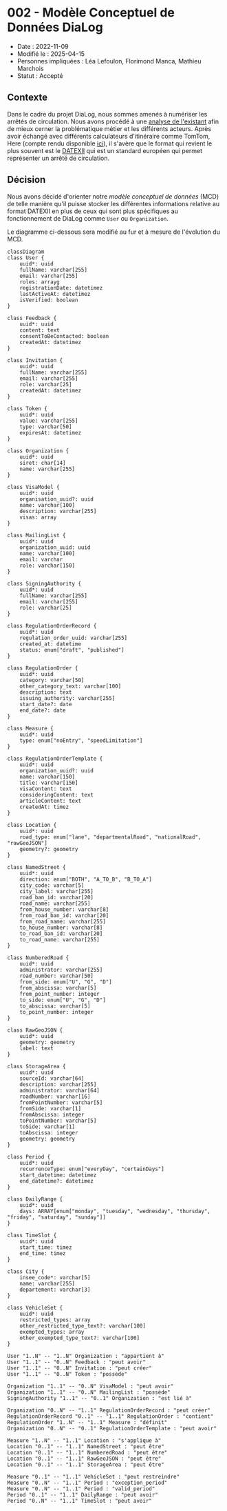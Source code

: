 # 002 - Modèle Conceptuel de Données DiaLog

* Date : 2022-11-09
* Modifié le : 2025-04-15
* Personnes impliquées : Léa Lefoulon, Florimond Manca, Mathieu Marchois
* Statut : Accepté

## Contexte

Dans le cadre du projet DiaLog, nous sommes amenés à numériser les arrêtés de circulation. Nous avons procédé à une [analyse de l'existant](https://github.com/MTES-MCT/dialog/wiki/Analyse-de-l'existant) afin de mieux cerner la problématique métier et les différents acteurs.
Après avoir échangé avec différents calculateurs d'itinéraire comme TomTom, Here (compte rendu disponible [ici](https://pad.incubateur.net/s/uNxJar9q8#2022-10-25---TomTom-amp-Here)), il s'avère que le format qui revient le plus souvent est le [DATEXII](https://www.datex2.eu/) qui est un standard européen qui permet représenter un arrêté de circulation.

## Décision

Nous avons décidé d'orienter notre _modèle conceptuel de données_ (MCD) de telle manière qu'il puisse stocker les différentes informations relative au format DATEXII en plus de ceux qui sont plus spécifiques au fonctionnement de DiaLog comme `User` ou `Organization`.

Le diagramme ci-dessous sera modifié au fur et à mesure de l'évolution du MCD.

```mermaid
classDiagram
class User {
    uuid*: uuid
    fullName: varchar[255]
    email: varchar[255]
    roles: arrayg
    registrationDate: datetimez
    lastActiveAt: datetimez
    isVerified: boolean
}

class Feedback {
    uuid*: uuid
    content: text
    consentToBeContacted: boolean
    createdAt: datetimez
}

class Invitation {
    uuid*: uuid
    fullName: varchar[255]
    email: varchar[255]
    role: varchar[25]
    createdAt: datetimez
}

class Token {
    uuid*: uuid
    value: varchar[255]
    type: varchar[50]
    expiresAt: datetimez
}

class Organization {
    uuid*: uuid
    siret: char[14]
    name: varchar[255]
}

class VisaModel {
    uuid*: uuid
    organisation_uuid?: uuid
    name: varchar[100]
    description: varchar[255]
    visas: array
}

class MailingList {
    uuid*: uuid
    organization_uuid: uuid
    name: varchar[100]
    email: varchar
    role: varchar[150]
}

class SigningAuthority {
    uuid*: uuid
    fullName: varchar[255]
    email: varchar[255]
    role: varchar[25]
}

class RegulationOrderRecord {
    uuid*: uuid
    regulation_order_uuid: varchar[255]
    created_at: datetime
    status: enum["draft", "published"]
}

class RegulationOrder {
    uuid*: uuid
    category: varchar[50]
    other_category_text: varchar[100]
    description: text
    issuing_authority: varchar[255]
    start_date?: date
    end_date?: date
}

class Measure {
    uuid*: uuid
    type: enum["noEntry", "speedLimitation"]
}

class RegulationOrderTemplate {
    uuid*: uuid
    organization_uuid?: uuid
    name: varchar[150]
    title: varchar[150]
    visaContent: text
    consideringContent: text
    articleContent: text
    createdAt: timez
}

class Location {
    uuid*: uuid
    road_type: enum["lane", "departmentalRoad", "nationalRoad", "rawGeoJSON"]
    geometry?: geometry
}

class NamedStreet {
    uuid*: uuid
    direction: enum["BOTH", "A_TO_B", "B_TO_A"]
    city_code: varchar[5]
    city_label: varchar[255]
    road_ban_id: varchar[20]
    road_name: varchar[255]
    from_house_number: varchar[8]
    from_road_ban_id: varchar[20]
    from_road_name: varchar[255]
    to_house_number: varchar[8]
    to_road_ban_id: varchar[20]
    to_road_name: varchar[255]
}

class NumberedRoad {
    uuid*: uuid
    administrator: varchar[255]
    road_number: varchar[50]
    from_side: enum["U", "G", "D"]
    from_abscissa: varchar[5]
    from_point_number: integer
    to_side: enum["U", "G", "D"]
    to_abscissa: varchar[5]
    to_point_number: integer
}

class RawGeoJSON {
    uuid*: uuid
    geometry: geometry
    label: text
}

class StorageArea {
    uuid*: uuid
    sourceId: varchar[64]
    description: varchar[255]
    administrator: varchar[64]
    roadNumber: varchar[16]
    fromPointNumber: varchar[5]
    fromSide: varchar[1]
    fromAbscissa: integer
    toPointNumber: varchar[5]
    toSide: varchar[1]
    toAbscissa: integer
    geometry: geometry
}

class Period {
    uuid*: uuid
    recurrenceType: enum["everyDay", "certainDays"]
    start_datetime: datetimez
    end_datetime?: datetimez
}

class DailyRange {
    uuid*: uuid
    days: ARRAY[enum["monday", "tuesday", "wednesday", "thursday", "friday", "saturday", "sunday"]]
}

class TimeSlot {
    uuid*: uuid
    start_time: timez
    end_time: timez
}

class City {
    insee_code*: varchar[5]
    name: varchar[255]
    departement: varchar[3]
}

class VehicleSet {
    uuid*: uuid
    restricted_types: array
    other_restricted_type_text?: varchar[100]
    exempted_types: array
    other_exempted_type_text?: varchar[100]
}

User "1..N" -- "1..N" Organization : "appartient à"
User "1..1" -- "0..N" Feedback : "peut avoir"
User "1..1" -- "0..N" Invitation : "peut créer"
User "1..1" -- "0..N" Token : "possède"

Organization "1..1" -- "0..N" VisaModel : "peut avoir"
Organization "1..1" -- "0..N" MailingList : "possède"
SigningAuthority "1..1" -- "0..1" Organization : "est lié à"

Organization "0..N" -- "1..1" RegulationOrderRecord : "peut créer"
RegulationOrderRecord "0..1" -- "1..1" RegulationOrder : "contient"
RegulationOrder "1..N" -- "1..1" Measure : "définit"
Organization "0..N" -- "0..1" RegulationOrderTemplate : "peut avoir"

Measure "1..N" -- "1..1" Location : "s'applique à"
Location "0..1" -- "1..1" NamedStreet : "peut être"
Location "0..1" -- "1..1" NumberedRoad : "peut être"
Location "0..1" -- "1..1" RawGeoJSON : "peut être"
Location "0..1" -- "1..1" StorageArea : "peut être"

Measure "0..1" -- "1..1" VehicleSet : "peut restreindre"
Measure "0..N" -- "1..1" Period : "exception_period"
Measure "0..N" -- "1..1" Period : "valid_period"
Period "0..1" -- "1..1" DailyRange : "peut avoir"
Period "0..N" -- "1..1" TimeSlot : "peut avoir"
```
